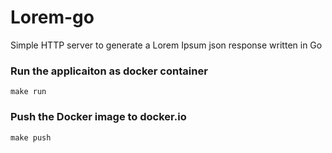 # Lorem-go
Simple HTTP server to generate a Lorem Ipsum json response written in Go

### Run the applicaiton as docker container
    make run

### Push the Docker image to docker.io
    make push
